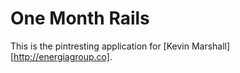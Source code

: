# One Month Rails


This is the pintresting application for [Kevin Marshall][http://energiagroup.co].